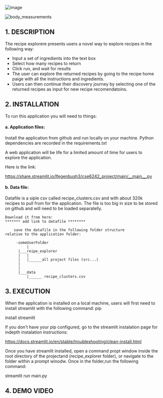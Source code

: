 
![image](https://user-images.githubusercontent.com/7568793/116161536-e96bff00-a6c1-11eb-8a62-946addbb24c0.png)


![body_measurements](https://github.com/dennismdan/recipe_explorer/assets/7568793/21328f01-ef12-4a0a-bea9-9021f728e275)

## 1. DESCRIPTION 

The recipe explorere presents users a novel way to explore recipes in the following way: 
* Input a set of ingredients into the text box
* Select how many recipes to return
* Click run, and wait for results
* The user can explore the returned recipes by going to the recipe home paige with all the instructions and ingredients.
* Users can then continue their discovery journey by selecting one of the returned recipes as input for new recipe recomendatoins.  


## 2. INSTALLATION

To run this application you will need to things:

#### a. Application files:
Install the application from github and run locally on your machine. Python dependencies are recorded in the requirements.txt

A web application will be life for a limited amount of time for users to explore the application. 

Here is the link:

https://share.streamlit.io/lfegenbush3/cse6242_project/main/__main__.py


#### b. Data file: 

Datafile is a siple csv called recipe_clusters.csv and 	with about 320k recipes to pull from for the application. The file is too big in size to be stored on github and will need to be loaded separatelly. 	
	
	Download it from here:  
	******* add link to datafile ********

		save the datafile in the following folder structure 			relative to the application folder:

		 -someUserFolder
              |
		  |___reipe_explorer
		  |   |
		  |   |______all project files (src...)
		  |
		  |
		  |___data
		      |______ recipe_clusters.csv







## 3. EXECUTION

When the application is installed on a local machine, users will first need to install streamlit with the following command:  pip 

install streamlit

If you don't have your pip configured, go to the streamlit instalation page for indepth instalation instructions: 

https://docs.streamlit.io/en/stable/troubleshooting/clean-install.html


Once you have streamlit installed, open a command propt window inside the root directory of the projectand (recipe_explorer folder), or navigate to the folder within a prompt winodw. Once in the folder,run the following command:

streamlit run main.py

## 4. DEMO VIDEO

